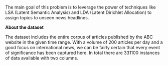 The main goal of this problem is to leverage the power of techniques like LSA (Latent Semantic Analysis) and LDA (Latent Dirichlet Allocation) to assign topics to unseen news headlines.

**About the dataset**

The dataset includes the entire corpus of articles published by the ABC website in the given time range. With a volume of 200 articles per day and a good focus on international news, we can be fairly certain that every event of significance has been captured here. In total there are 331100 instances of data available with two columns.